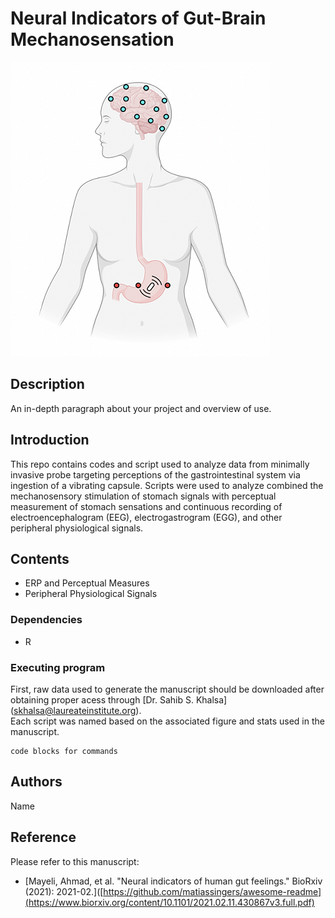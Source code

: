 # Neural Indicators of Gut-Brain Mechanosensation

![Alt text](/assets/Gut-brain-mechansoensation.png)

## Description

An in-depth paragraph about your project and overview of use.

## Introduction
This repo contains codes and script used  to analyze data from  minimally invasive probe targeting perceptions of the gastrointestinal system via ingestion of a vibrating capsule. Scripts were used to analyze combined the mechanosensory stimulation of stomach signals with perceptual measurement of stomach sensations and continuous recording of electroencephalogram (EEG), electrogastrogram (EGG), and other peripheral physiological signals.
## Contents
* ERP and Perceptual Measures
* Peripheral Physiological Signals
### Dependencies

* R

### Executing program
First, raw data used to generate the manuscript should be downloaded after obtaining proper acess through [Dr. Sahib S. Khalsa] (skhalsa@laureateinstitute.org). <br />
Each script was named based on the associated figure and stats used in the manuscript. 

```
code blocks for commands
```

## Authors


Name

## Reference

Please refer to this manuscript:
* [Mayeli, Ahmad, et al. "Neural indicators of human gut feelings." BioRxiv (2021): 2021-02.]([https://github.com/matiassingers/awesome-readme](https://www.biorxiv.org/content/10.1101/2021.02.11.430867v3.full.pdf)
